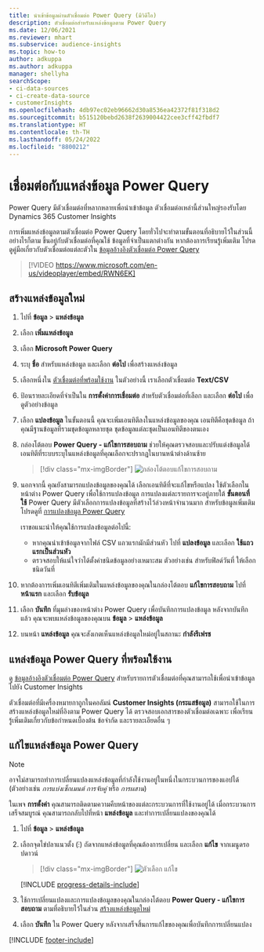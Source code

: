 ```yaml
---
title: นำเข้าข้อมูลผ่านตัวเชื่อมต่อ Power Query (มีวิดีโอ)
description: ตัวเชื่อมต่อสำหรับแหล่งข้อมูลตาม Power Query
ms.date: 12/06/2021
ms.reviewer: mhart
ms.subservice: audience-insights
ms.topic: how-to
author: adkuppa
ms.author: adkuppa
manager: shellyha
searchScope:
- ci-data-sources
- ci-create-data-source
- customerInsights
ms.openlocfilehash: 4db97ec02eb96662d30a8536ea42372f81f318d2
ms.sourcegitcommit: b515120bebd2638f2639004422cee3cff42fbdf7
ms.translationtype: HT
ms.contentlocale: th-TH
ms.lasthandoff: 05/24/2022
ms.locfileid: "8800212"
---
```

# <a name="connect-to-a-power-query-data-source"></a>เชื่อมต่อกับแหล่งข้อมูล Power Query

Power Query มีตัวเชื่อมต่อที่หลากหลายเพื่อนำเข้าข้อมูล ตัวเชื่อมต่อเหล่านี้ส่วนใหญ่รองรับโดย Dynamics 365 Customer Insights 

การเพิ่มแหล่งข้อมูลตามตัวเชื่อมต่อ Power Query โดยทั่วไปจะทำตามขั้นตอนที่อธิบายไว้ในส่วนนี้ อย่างไรก็ตาม ขึ้นอยู่กับตัวเชื่อมต่อที่คุณใช้ ข้อมูลที่จำเป็นแตกต่างกัน หากต้องการเรียนรู้เพิ่มเติม โปรดดูคู่มือเกี่ยวกับตัวเชื่อมต่อแต่ละตัวใน [ข้อมูลอ้างอิงตัวเชื่อมต่อ Power Query](/power-query/connectors/)

> [!VIDEO https://www.microsoft.com/en-us/videoplayer/embed/RWN6EK]

## <a name="create-a-new-data-source"></a>สร้างแหล่งข้อมูลใหม่

1. ไปที่ **ข้อมูล** > **แหล่งข้อมูล**

1. เลือก **เพิ่มแหล่งข้อมูล**

1. เลือก **Microsoft Power Query**

1. ระบุ **ชื่อ** สำหรับแหล่งข้อมูล และเลือก **ต่อไป** เพื่อสร้างแหล่งข้อมูล

1. เลือกหนึ่งใน [ตัวเชื่อมต่อที่พร้อมใช้งาน](#available-power-query-data-sources) ในตัวอย่างนี้ เราเลือกตัวเชื่อมต่อ **Text/CSV**

1. ป้อนรายละเอียดที่จำเป็นใน **การตั้งค่าการเชื่อมต่อ** สำหรับตัวเชื่อมต่อที่เลือก และเลือก **ต่อไป** เพื่อดูตัวอย่างข้อมูล

1. เลือก **แปลงข้อมูล** ในขั้นตอนนี้ คุณจะเพิ่มเอนทิตีลงในแหล่งข้อมูลของคุณ เอนทิตีคือชุดข้อมูล ถ้าคุณมีฐานข้อมูลที่รวมชุดข้อมูลหลายชุด ชุดข้อมูลแต่ละชุดเป็นเอนทิตีของตนเอง

1. กล่องโต้ตอบ **Power Query - แก้ไขการสอบถาม** ช่วยให้คุณตรวจสอบและปรับแต่งข้อมูลได้ เอนทิตีที่ระบบระบุในแหล่งข้อมูลที่คุณเลือกจะปรากฏในบานหน้าต่างด้านซ้าย

   > [!div class="mx-imgBorder"]
   > ![กล่องโต้ตอบแก้ไขการสอบถาม](media/data-manager-configure-edit-queries.png "กล่องโต้ตอบแก้ไขการสอบถาม")

1. นอกจากนี้ คุณยังสามารถแปลงข้อมูลของคุณได้ เลือกเอนทิตีที่จะแก้ไขหรือแปลง ใช้ตัวเลือกในหน้าต่าง Power Query เพื่อใช้การแปลงข้อมูล การแปลงแต่ละรายการจะอยู่ภายใต้ **ขั้นตอนที่ใช้** Power Query มีตัวเลือกการแปลงข้อมูลที่สร้างไว้ล่วงหน้าจำนวนมาก สำหรับข้อมูลเพิ่มเติม โปรดดูที่ [การแปลงข้อมูล Power Query](/power-query/power-query-what-is-power-query#transformations)

   เราขอแนะนำให้คุณใช้การแปลงข้อมูลต่อไปนี้:

   - หากคุณนำเข้าข้อมูลจากไฟล์ CSV แถวแรกมักมีส่วนหัว ไปที่ **แปลงข้อมูล** และเลือก **ใช้แถวแรกเป็นส่วนหัว**
   - ตรวจสอบให้แน่ใจว่าได้ตั้งค่าชนิดข้อมูลอย่างเหมาะสม ตัวอย่างเช่น สำหรับฟิลด์วันที่ ให้เลือกชนิดวันที่

1. หากต้องการเพิ่มเอนทิตีเพิ่มเติมในแหล่งข้อมูลของคุณในกล่องโต้ตอบ **แก้ไขการสอบถาม** ไปที่ **หน้าแรก** และเลือก **รับข้อมูล**

1. เลือก **บันทึก** ที่มุมล่างของหน้าต่าง Power Query เพื่อบันทึกการแปลงข้อมูล หลังจากบันทึกแล้ว คุณจะพบแหล่งข้อมูลของคุณบน **ข้อมูล** > **แหล่งข้อมูล**

1. บนหน้า **แหล่งข้อมูล** คุณจะสังเกตเห็นแหล่งข้อมูลใหม่อยู่ในสถานะ **กำลังรีเฟรช**

## <a name="available-power-query-data-sources"></a>แหล่งข้อมูล Power Query ที่พร้อมใช้งาน

ดู [ข้อมูลอ้างอิงตัวเชื่อมต่อ Power Query](/power-query/connectors/) สำหรับรายการตัวเชื่อมต่อที่คุณสามารถใช้เพื่อนำเข้าข้อมูลไปยัง Customer Insights 

ตัวเชื่อมต่อที่มีเครื่องหมายกาถูกในคอลัมน์ **Customer Insights (กระแสข้อมูล)** สามารถใช้ในการสร้างแหล่งข้อมูลใหม่ที่อิงตาม Power Query ได้ ตรวจสอบเอกสารของตัวเชื่อมต่อเฉพาะ เพื่อเรียนรู้เพิ่มเติมเกี่ยวกับข้อกำหนดเบื้องต้น ข้อจำกัด และรายละเอียดอื่น ๆ

## <a name="edit-power-query-data-sources"></a>แก้ไขแหล่งข้อมูล Power Query

> [!NOTE]
> อาจไม่สามารถทำการเปลี่ยนแปลงแหล่งข้อมูลที่กำลังใช้งานอยู่ในหนึ่งในกระบวนการของแอปได้ (ตัวอย่างเช่น *การแบ่งเซ็กเมนต์* *การจับคู่* หรือ *การผสาน*) 
>
> ในเพจ **การตั้งค่า** คุณสามารถติดตามความคืบหน้าของแต่ละกระบวนการที่ใช้งานอยู่ได้ เมื่อกระบวนการเสร็จสมบูรณ์ คุณสามารถกลับไปที่หน้า **แหล่งข้อมูล** และทำการเปลี่ยนแปลงของคุณได้

1. ไปที่ **ข้อมูล** > **แหล่งข้อมูล**

2. เลือกจุดไข่ปลาแนวตั้ง (&vellip;) ถัดจากแหล่งข้อมูลที่คุณต้องการเปลี่ยน และเลือก **แก้ไข** จากเมนูดรอปดาวน์

   > [!div class="mx-imgBorder"]
   > ![ตัวเลือก แก้ไข](media/edit-option-data-sources.png "ตัวเลือก แก้ไข")

   [!INCLUDE [progress-details-include](includes/progress-details-pane.md)]
   
3. ใช้การเปลี่ยนแปลงและการแปลงข้อมูลของคุณในกล่องโต้ตอบ **Power Query - แก้ไขการสอบถาม** ตามที่อธิบายไว้ในส่วน [สร้างแหล่งข้อมูลใหม่](#create-a-new-data-source)

4. เลือก **บันทึก** ใน Power Query หลังจากเสร็จสิ้นการแก้ไขของคุณเพื่อบันทึกการเปลี่ยนแปลง


[!INCLUDE [footer-include](includes/footer-banner.md)]
